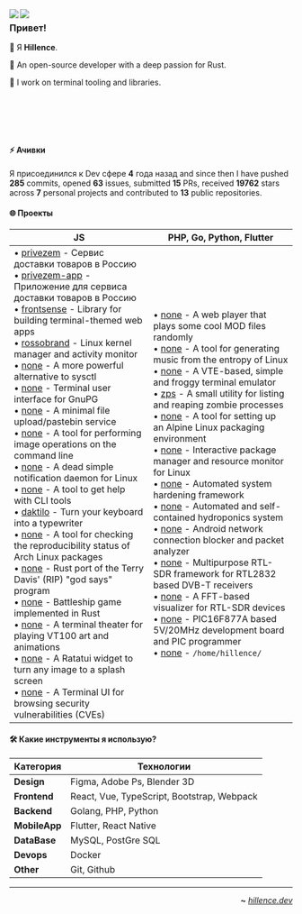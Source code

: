 <img align="left" src="https://raw.githubusercontent.com/orhun/orhun/refs/heads/master/assets/ratatui-spin-dark.gif#gh-dark-mode-only">
<img align="left" src="https://raw.githubusercontent.com/orhun/orhun/refs/heads/master/assets/ratatui-spin-light.gif#gh-light-mode-only">

### Привет!

👾 Я **Hillence**.

🦀 An open-source developer with a deep passion for Rust.

🐁 I work on terminal tooling and libraries.


<br>
<br>
<br>
<br>

#### ⚡ Ачивки

Я присоединился к Dev сфере **4** года назад and since then I have pushed **285** commits, opened **63** issues, submitted **15** PRs, received **19762** stars across **7** personal projects and contributed to **13** public repositories.

#### 🌐 Проекты

| **JS**                                                                                                                                                                                                                                                                                                                                                                                                                                                                                                                                                                                                                                                                                                                                                                                                                                                                                                                                                                                                                                                                                                                                                                                                                                                                                                                                                                                                                                                                                                                                                                                                                                                                       | **PHP**, **Go**, **Python**, **Flutter**                                                                                                                                                                                                                                                                                                                                                                                                                                                                                                                                                                                                                                                                                                                                                                                                                                                                                                                                                                                                                                                                                                                                                                                                                                                                                                        |
| ------------------------------------------------------------------------------------------------------------------------------------------------------------------------------------------------------------------------------------------------------------------------------------------------------------------------------------------------------------------------------------------------------------------------------------------------------------------------------------------------------------------------------------------------------------------------------------------------------------------------------------------------------------------------------------------------------------------------------------------------------------------------------------------------------------------------------------------------------------------------------------------------------------------------------------------------------------------------------------------------------------------------------------------------------------------------------------------------------------------------------------------------------------------------------------------------------------------------------------------------------------------------------------------------------------------------------------------------------------------------------------------------------------------------------------------------------------------------------------------------------------------------------------------------------------------------------------------------------------------------------------------------------------------------------ | --------------------------------------------------------------------------------------------------------------------------------------------------------------------------------------------------------------------------------------------------------------------------------------------------------------------------------------------------------------------------------------------------------------------------------------------------------------------------------------------------------------------------------------------------------------------------------------------------------------------------------------------------------------------------------------------------------------------------------------------------------------------------------------------------------------------------------------------------------------------------------------------------------------------------------------------------------------------------------------------------------------------------------------------------------------------------------------------------------------------------------------------------------------------------------------------------------------------------------------------------------------------------------------------------------------------------------------------------------------------------------- |
| • [privezem](https://github.com/hillence/privezem) - Сервис доставки товаров в Россию<br>• [privezem-app](https://github.com/hillence/privezem-app) - Приложение для сервиса доставки товаров в Россию<br>• [frontsense](https://github.com/hillence/frontsense) - Library for building terminal-themed web apps<br>• [rossobrand](https://github.com/hillence/rossobrand) - Linux kernel manager and activity monitor<br>• [none](https://github.com/hillence/systeroid) - A more powerful alternative to sysctl<br>• [none](https://github.com/hillence/gpg-tui) - Terminal user interface for GnuPG<br>• [none](https://github.com/hillence/rustypaste) - A minimal file upload/pastebin service<br>• [none](https://github.com/hillence/menyoki) - A tool for performing image operations on the command line<br>• [none](https://github.com/hillence/runst) - A dead simple notification daemon for Linux<br>• [none](https://github.com/hillence/halp) - A tool to get help with CLI tools<br>• [daktilo](https://github.com/hillence/daktilo) - Turn your keyboard into a typewriter<br>• [none](https://github.com/archlinux/arch-repro-status) - A tool for checking the reproducibility status of Arch Linux packages<br>• [none](https://github.com/hillence/godsays) - Rust port of the Terry Davis' (RIP) "god says" program<br>• [none](https://github.com/hillence/battleship-rs) - Battleship game implemented in Rust<br>• [none](https://github.com/hillence/theattyr) - A terminal theater for playing VT100 art and animations<br>• [none](https://github.com/hillence/ratatui-splash-screen) - A Ratatui widget to turn any image to a splash screen<br>• [none](https://github.com/hillence/flawz) - A Terminal UI for browsing security vulnerabilities (CVEs) | • [none](https://github.com/hillence/CoolModFiles) - A web player that plays some cool MOD files randomly<br>• [none](https://github.com/hillence/linuxwave) - A tool for generating music from the entropy of Linux<br>• [none](https://github.com/hillence/kermit) - A VTE-based, simple and froggy terminal emulator<br>• [zps](https://github.com/hillence/zps) - A small utility for listing and reaping zombie processes<br>• [none](https://github.com/hillence/alpkg) - A tool for setting up an Alpine Linux packaging environment<br>• [none](https://github.com/hillence/pkgtop) - Interactive package manager and resource monitor for Linux<br>• [none](https://github.com/grapheneX/grapheneX) - Automated system hardening framework<br>• [none](https://github.com/hillence/HydropotX) - Automated and self-contained hydroponics system<br>• [none](https://github.com/hillence/k3pler) - Android network connection blocker and packet analyzer<br>• [none](https://github.com/RTLion-Framework) - Multipurpose RTL-SDR framework for RTL2832 based DVB-T receivers<br>• [none](https://github.com/hillence/rtl_map) - A FFT-based visualizer for RTL-SDR devices<br>• [none](https://github.com/hillence/Picasso) - PIC16F877A based 5V/20MHz development board and PIC programmer<br>• [none](https://github.com/hillence/dotfiles) - `/home/hillence/` |


#### 🛠️ Какие инструменты я использую?

| **Категория**     | **Технологии**                                                                                                                                                                                            |
| ----------------- | --------------------------------------------------------------------------------------------------------------------------------------------------------------------------------------------------------- |
| **Design**        | Figma, Adobe Ps, Blender 3D                                                                                                                                                                               |
| **Frontend**      | React, Vue, TypeScript, Bootstrap, Webpack                                                                                                                                                                |
| **Backend**       | Golang, PHP, Python                                                                                                                                                                                       |
| **MobileApp**     | Flutter, React Native                                                                                                                                                                                     |
| **DataBase**      | MySQL, PostGre SQL                                                                                                                                                                                        |
| **Devops**        | Docker                                                                                                                                                                                                    |
| **Other**         | Git, Github                                                                                                                                                                                               |

---

<div align="right">

**~** [_hillence.dev_](https://hillence.dev/)

</div>
